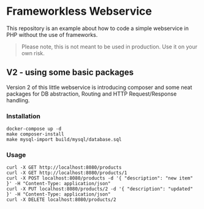 # Frameworkless Webservice

This repository is an example about how to code a simple webservice in PHP without the use of frameworks. 

> Please note, this is not meant to be used in production. Use it on your own risk.

## V2 - using some basic packages

Version 2 of this little webservice is introducing composer and some neat packages for DB abstraction, Routing and HTTP Request/Response handling. 

### Installation

```
docker-compose up -d
make composer-install
make mysql-import build/mysql/database.sql
```

### Usage 
```
curl -X GET http://localhost:8080/products
curl -X GET http://localhost:8080/products/1
curl -X POST localhost:8080/products -d '{ "description": "new item" }' -H "Content-Type: application/json"
curl -X PUT localhost:8080/products/2 -d '{ "description": "updated" }' -H "Content-Type: application/json"
curl -X DELETE localhost:8080/products/2
```